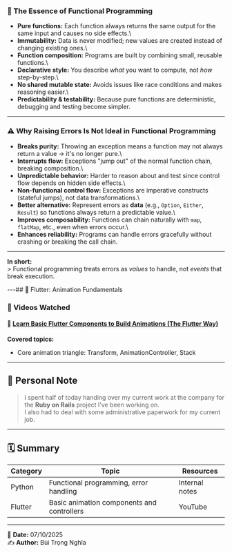 ### 🌱 The Essence of Functional Programming

- **Pure functions:** Each function always returns the same output for
  the same input and causes no side effects.\
- **Immutability:** Data is never modified; new values are created
  instead of changing existing ones.\
- **Function composition:** Programs are built by combining small,
  reusable functions.\
- **Declarative style:** You describe _what_ you want to compute, not
  _how_ step-by-step.\
- **No shared mutable state:** Avoids issues like race conditions and
  makes reasoning easier.\
- **Predictability & testability:** Because pure functions are
  deterministic, debugging and testing become simpler.

---

### ⚠️ Why Raising Errors Is Not Ideal in Functional Programming

- **Breaks purity:** Throwing an exception means a function may not
  always return a value → it's no longer pure.\
- **Interrupts flow:** Exceptions "jump out" of the normal function
  chain, breaking composition.\
- **Unpredictable behavior:** Harder to reason about and test since
  control flow depends on hidden side effects.\
- **Non-functional control flow:** Exceptions are imperative
  constructs (stateful jumps), not data transformations.\
- **Better alternative:** Represent errors as **data** (e.g.,
  `Option`, `Either`, `Result`) so functions always return a
  predictable value.\
- **Improves composability:** Functions can chain naturally with
  `map`, `flatMap`, etc., even when errors occur.\
- **Enhances reliability:** Programs can handle errors gracefully
  without crashing or breaking the call chain.

---

**In short:**\
\> Functional programming treats errors as _values_ to handle, not
_events_ that break execution.

---## 🦋 Flutter: Animation Fundamentals

### 🎥 Videos Watched

#### 🔗 [Learn Basic Flutter Components to Build Animations (The Flutter Way)](https://www.youtube.com/watch?v=FCyoHclCqc8&t=988s)

**Covered topics:**

- Core animation triangle: Transform, AnimationController, Stack

---

## 🧾 Personal Note

> I spent half of today handing over my current work at the company for the **Ruby on Rails** project I’ve been working on.  
> I also had to deal with some administrative paperwork for my current job.

---

## 🗓 Summary

| Category | Topic                                      | Resources      |
| -------- | ------------------------------------------ | -------------- |
| Python   | Functional programming, error handling     | Internal notes |
| Flutter  | Basic animation components and controllers | YouTube        |

---

📅 **Date:** 07/10/2025  
✍️ **Author:** Bùi Trọng Nghĩa
